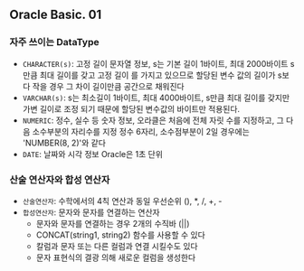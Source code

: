 ## Oracle Basic. 01

### 자주 쓰이는 DataType

- `CHARACTER(s)`: 고정 길이 문자열 정보, s는 기본 길이 1바이트, 최대 2000바이트 s만큼 최대 길이를 갖고 고정
길이 를 가지고 있으므로 할당된 변수 값의 길이가 s보다 작을 경우 그 차이 길이만큼 공간으로 채워진다
- `VARCHAR(s)`: s는 최소길이 1바이트, 최대 4000바이트, s만큼 최대 길이를 갖지만 가변 길이로 조정 되기 때문에 할당된 변수값의 바이트만 적용된다.
- `NUMERIC`: 정수, 실수 등 숫자 정보, 오라클은 처음에 전체 자릿 수를 지정하고, 그 다음 소수부분의 자리수를 지정 정수 6자리, 소수점부분이 2일 경우에는 'NUMBER(8, 2)'와 같다
- `DATE`: 날짜와 시각 정보 Oracle은 1초 단위


### 산술 연산자와 합성 연산자

- `산술연산자`: 수학에서의 4칙 연산과 동일 우선순위 (), *, /, +, -
- `합성연산자`: 문자와 문자를 연결하는 연산자
  - 문자와 문자를 연결하는 경우 2개의 수직바 (||)
  - CONCAT(string1, string2) 함수를 사용할 수 있다
  - 칼럼과 문자 또는 다른 컬럼과 연결 시킬수도 있다
  - 문자 표현식의 결광 의해 새로운 컬럼을 생성한다
 
